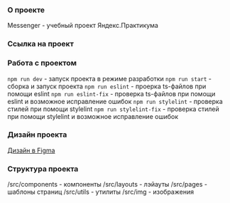 ### **О проекте**
Messenger - учебный проект Яндекс.Практикума


### **Ссылка на проект**



### **Работа с проектом**
```npm run dev``` - запуск проекта в режиме разработки
```npm run start``` - сборка и запуск проекта
```npm run eslint``` - проерка ts-файлов при помощи eslint
```npm run eslint-fix``` - проверка ts-файлов при помощи eslint и возможное исправление ошибок
```npm run stylelint``` - проверка стилей при помощи stylelint
```npm run stylelint-fix``` - проверка стилей при помощи stylelint и возможное исправление ошибок


### **Дизайн проекта**
[Дизайн в Figma](https://www.figma.com/file/ALQ7CC5h4Zg3Ciow2FfPew/Untitled?type=design&node-id=0%3A1&mode=design&t=Zwu1RzkfLrN4Prfm-1)


### **Структура проекта**
/src/components - компоненты
/src/layouts - лэйауты
/src/pages - шаблоны страниц
/src/utils - утилиты
/src/img - изображения
